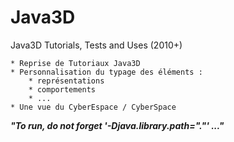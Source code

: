 # Java3D
Java3D Tutorials, Tests and Uses (2010+)

    * Reprise de Tutoriaux Java3D
    * Personnalisation du typage des éléments : 
        * représentations
        * comportements
        * ... 
    * Une vue du CyberEspace / CyberSpace

***"To run, do not forget '-Djava.library.path="."' ..."***
